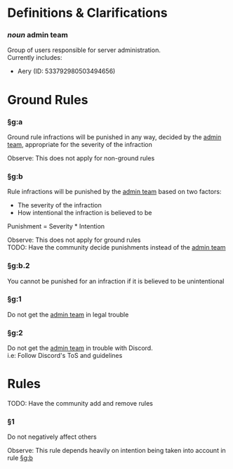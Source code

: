 # Definitions & Clarifications

### *noun* admin team
Group of users responsible for server administration.  
Currently includes:
* Aery (ID: 533792980503494656)

# Ground Rules

### §g:a 
Ground rule infractions will be punished in any way, decided by the [admin team](#noun-admin-team), appropriate for the severity of the infraction

Observe: This does not apply for non-ground rules

### §g:b
Rule infractions will be punished by the [admin team](#noun-admin-team) based on two factors:
* The severity of the infraction
* How intentional the infraction is believed to be

Punishment = Severity * Intention

Observe: This does not apply for ground rules  
TODO: Have the community decide punishments instead of the [admin team](#noun-admin-team)

### §g:b.2
You cannot be punished for an infraction if it is believed to be unintentional

### §g:1  
Do not get the [admin team](#noun-admin-team) in legal trouble

### §g:2  
Do not get the [admin team](#noun-admin-team) in trouble with Discord.  
i.e: Follow Discord's ToS and guidelines

# Rules

TODO: Have the community add and remove rules

### §1  
Do not negatively affect others

Observe: This rule depends heavily on intention being taken into account in rule [§g:b](#gb)